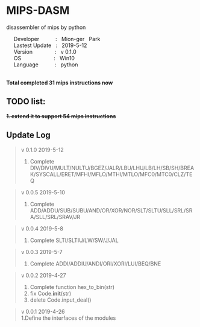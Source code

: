 # MIPS-DASM
disassembler of mips by python
  
&nbsp;&nbsp;&nbsp;&nbsp;
Developer
&nbsp;&nbsp;&nbsp;&nbsp;&nbsp;&nbsp;&nbsp;&nbsp;&nbsp;
: 
&nbsp;
Mion-ger
&nbsp;
Park  
&nbsp;&nbsp;&nbsp;&nbsp;
Lastest Update
&nbsp;
: 
&nbsp;
2019-5-12  
&nbsp;&nbsp;&nbsp;&nbsp;
Version
&nbsp;&nbsp;&nbsp;&nbsp;&nbsp;&nbsp;&nbsp;&nbsp;&nbsp;&nbsp;&nbsp;&nbsp;&nbsp;
: 
&nbsp;
v 0.1.0  
&nbsp;&nbsp;&nbsp;&nbsp;
OS
&nbsp;&nbsp;&nbsp;&nbsp;&nbsp;&nbsp;&nbsp;&nbsp;&nbsp;&nbsp;&nbsp;&nbsp;&nbsp;&nbsp;&nbsp;&nbsp;&nbsp;&nbsp;&nbsp;&nbsp;
: 
&nbsp;
Win10  
&nbsp;&nbsp;&nbsp;&nbsp;
Language&nbsp;&nbsp;&nbsp;&nbsp;&nbsp;&nbsp;&nbsp;&nbsp;&nbsp;&nbsp;
: 
&nbsp;
python    
&nbsp;&nbsp;&nbsp;&nbsp;

**Total completed 31 mips instructions now**  
  
## **TODO list:**  
~~**1. extend it to support 54 mips instructions**~~  

## Update Log  
>v 0.1.0 2019-5-12
>1. Complete DIV/DIVU/MULT/NULTU/BGEZ/JALR/LBU/LHU/LB/LH/SB/SH/BREAK/SYSCALL/ERET/MFHI/MFLO/MTHI/MTLO/MFC0/MTC0/CLZ/TEQ    

>v 0.0.5 2019-5-10
>1. Complete ADD/ADDU/SUB/SUBU/AND/OR/XOR/NOR/SLT/SLTU/SLL/SRL/SRA/SLL/SRL/SRAV/JR  
  
>v 0.0.4 2019-5-8
>1. Complete SLTI/SLTIU/LW/SW/J/JAL
  
>v 0.0.3 2019-5-7
>1. Complete ADDI/ADDIU/ANDI/ORI/XORI/LUI/BEQ/BNE
  
>v 0.0.2 2019-4-27
>1. Complete function hex_to_bin(str)
>2. fix Code.__init__(str)
>3. delete Code.input_deal()
  
>v 0.0.1 2019-4-26  
>1.Define the interfaces of the modules  
